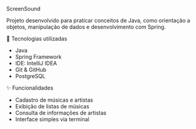 ScreenSound

Projeto desenvolvido para praticar conceitos de Java, como orientação a objetos, manipulação de dados e desenvolvimento com Spring.

🔧 Tecnologias utilizadas

- Java
- Spring Framework
- IDE: IntelliJ IDEA
- Git & GitHub
- PostgreSQL

✨ Funcionalidades

- Cadastro de músicas e artistas
- Exibição de listas de músicas
- Consulta de informações de artistas
- Interface simples via terminal
